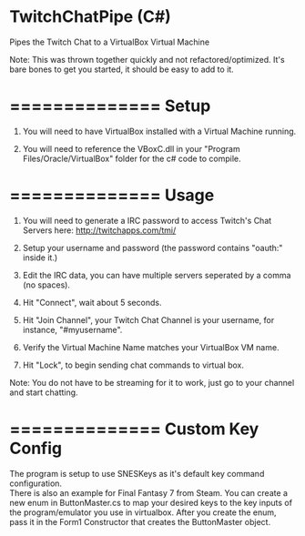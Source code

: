 TwitchChatPipe (C#)
==============

Pipes the Twitch Chat to a VirtualBox Virtual Machine

Note: This was thrown together quickly and not refactored/optimized. It's bare bones to get you started, it should be easy to add to it.

==============
Setup
==============

1) You will need to have VirtualBox installed with a Virtual Machine running.  

2) You will need to reference the VBoxC.dll in your "Program Files/Oracle/VirtualBox" folder for the c# code to compile.




==============
Usage
==============

1) You will need to generate a IRC password to access Twitch's Chat Servers here: http://twitchapps.com/tmi/

2) Setup your username and password (the password contains "oauth:" inside it.)

3) Edit the IRC data, you can have multiple servers seperated by a comma (no spaces).

4) Hit "Connect", wait about 5 seconds.

5) Hit "Join Channel", your Twitch Chat Channel is your username, for instance, "#myusername".

6) Verify the Virtual Machine Name matches your VirtualBox VM name.

7) Hit "Lock", to begin sending chat commands to virtual box.

Note: You do not have to be streaming for it to work, just go to your channel and start chatting.

==============
Custom Key Config
==============

The program is setup to use SNESKeys as it's default key command configuration.  
There is also an example for Final Fantasy 7 from Steam.
You can create a new enum in ButtonMaster.cs to map your desired keys to the key inputs of the program/emulator you use in virtualbox.
After you create the enum, pass it in the Form1 Constructor that creates the ButtonMaster object.